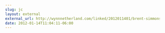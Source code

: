 ```yaml
---
slug: jc
layout: external
external_url: http://wynnnetherland.com/linked/2012011401/brent-simmons-rediscovers-the-joy-of-web-development
date: 2012-01-14T11:04:11-06:00
---
```

